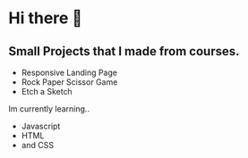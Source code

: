 # Hi there 👋

## Small Projects that I made from courses.
- Responsive Landing Page
- Rock Paper Scissor Game
- Etch a Sketch

Im currently learning..
- Javascript
- HTML
- and CSS

